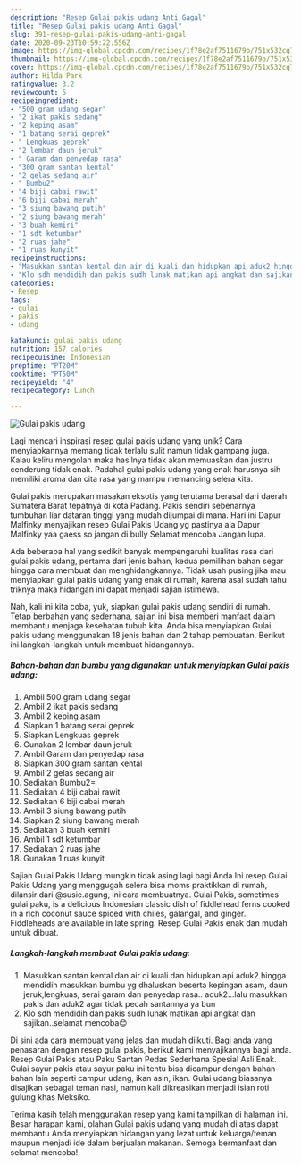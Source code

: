 ```yaml
---
description: "Resep Gulai pakis udang Anti Gagal"
title: "Resep Gulai pakis udang Anti Gagal"
slug: 391-resep-gulai-pakis-udang-anti-gagal
date: 2020-09-23T10:59:22.556Z
image: https://img-global.cpcdn.com/recipes/1f78e2af7511679b/751x532cq70/gulai-pakis-udang-foto-resep-utama.jpg
thumbnail: https://img-global.cpcdn.com/recipes/1f78e2af7511679b/751x532cq70/gulai-pakis-udang-foto-resep-utama.jpg
cover: https://img-global.cpcdn.com/recipes/1f78e2af7511679b/751x532cq70/gulai-pakis-udang-foto-resep-utama.jpg
author: Hilda Park
ratingvalue: 3.2
reviewcount: 5
recipeingredient:
- "500 gram udang segar"
- "2 ikat pakis sedang"
- "2 keping asam"
- "1 batang serai geprek"
- " Lengkuas geprek"
- "2 lembar daun jeruk"
- " Garam dan penyedap rasa"
- "300 gram santan kental"
- "2 gelas sedang air"
- " Bumbu2"
- "4 biji cabai rawit"
- "6 biji cabai merah"
- "3 siung bawang putih"
- "2 siung bawang merah"
- "3 buah kemiri"
- "1 sdt ketumbar"
- "2 ruas jahe"
- "1 ruas kunyit"
recipeinstructions:
- "Masukkan santan kental dan air di kuali dan hidupkan api aduk2 hingga mendidih masukkan bumbu yg dhaluskan beserta kepingan asam, daun jeruk,lengkuas, serai garam dan penyedap rasa.. aduk2...lalu masukkan pakis dan aduk2 agar tidak pecah santannya ya bun"
- "Klo sdh mendidih dan pakis sudh lunak matikan api angkat dan sajikan..selamat mencoba😊"
categories:
- Resep
tags:
- gulai
- pakis
- udang

katakunci: gulai pakis udang 
nutrition: 157 calories
recipecuisine: Indonesian
preptime: "PT20M"
cooktime: "PT50M"
recipeyield: "4"
recipecategory: Lunch

---
```



![Gulai pakis udang](https://img-global.cpcdn.com/recipes/1f78e2af7511679b/751x532cq70/gulai-pakis-udang-foto-resep-utama.jpg)

Lagi mencari inspirasi resep gulai pakis udang yang unik? Cara menyiapkannya memang tidak terlalu sulit namun tidak gampang juga. Kalau keliru mengolah maka hasilnya tidak akan memuaskan dan justru cenderung tidak enak. Padahal gulai pakis udang yang enak harusnya sih memiliki aroma dan cita rasa yang mampu memancing selera kita.

Gulai pakis merupakan masakan eksotis yang terutama berasal dari daerah Sumatera Barat tepatnya di kota Padang. Pakis sendiri sebenarnya tumbuhan liar dataran tinggi yang mudah dijumpai di mana. Hari ini Dapur Malfinky menyajikan resep Gulai Pakis Udang yg pastinya ala Dapur Malfinky yaa gaess so jangan di bully Selamat mencoba Jangan lupa.

Ada beberapa hal yang sedikit banyak mempengaruhi kualitas rasa dari gulai pakis udang, pertama dari jenis bahan, kedua pemilihan bahan segar hingga cara membuat dan menghidangkannya. Tidak usah pusing jika mau menyiapkan gulai pakis udang yang enak di rumah, karena asal sudah tahu triknya maka hidangan ini dapat menjadi sajian istimewa.


Nah, kali ini kita coba, yuk, siapkan gulai pakis udang sendiri di rumah. Tetap berbahan yang sederhana, sajian ini bisa memberi manfaat dalam membantu menjaga kesehatan tubuh kita. Anda bisa menyiapkan Gulai pakis udang menggunakan 18 jenis bahan dan 2 tahap pembuatan. Berikut ini langkah-langkah untuk membuat hidangannya.

<!--inarticleads1-->

##### Bahan-bahan dan bumbu yang digunakan untuk menyiapkan Gulai pakis udang:

1. Ambil 500 gram udang segar
1. Ambil 2 ikat pakis sedang
1. Ambil 2 keping asam
1. Siapkan 1 batang serai geprek
1. Siapkan  Lengkuas geprek
1. Gunakan 2 lembar daun jeruk
1. Ambil  Garam dan penyedap rasa
1. Siapkan 300 gram santan kental
1. Ambil 2 gelas sedang air
1. Sediakan  Bumbu2=
1. Sediakan 4 biji cabai rawit
1. Sediakan 6 biji cabai merah
1. Ambil 3 siung bawang putih
1. Siapkan 2 siung bawang merah
1. Sediakan 3 buah kemiri
1. Ambil 1 sdt ketumbar
1. Sediakan 2 ruas jahe
1. Gunakan 1 ruas kunyit


Sajian Gulai Pakis Udang mungkin tidak asing lagi bagi Anda Ini resep Gulai Pakis Udang yang menggugah selera bisa moms praktikkan di rumah, dilansir dari @susie.agung, ini cara membuatnya. Gulai Pakis, sometimes gulai paku, is a delicious Indonesian classic dish of fiddlehead ferns cooked in a rich coconut sauce spiced with chiles, galangal, and ginger. Fiddleheads are available in late spring. Resep Gulai Pakis enak dan mudah untuk dibuat. 

<!--inarticleads2-->

##### Langkah-langkah membuat Gulai pakis udang:

1. Masukkan santan kental dan air di kuali dan hidupkan api aduk2 hingga mendidih masukkan bumbu yg dhaluskan beserta kepingan asam, daun jeruk,lengkuas, serai garam dan penyedap rasa.. aduk2...lalu masukkan pakis dan aduk2 agar tidak pecah santannya ya bun
1. Klo sdh mendidih dan pakis sudh lunak matikan api angkat dan sajikan..selamat mencoba😊


Di sini ada cara membuat yang jelas dan mudah diikuti. Bagi anda yang penasaran dengan resep gulai pakis, berikut kami menyajikannya bagi anda. Resep Gulai Pakis atau Paku Santan Pedas Sederhana Spesial Asli Enak. Gulai sayur pakis atau sayur paku ini tentu bisa dicampur dengan bahan-bahan lain seperti campur udang, ikan asin, ikan. Gulai udang biasanya disajikan sebagai teman nasi, namun kali dikreasikan menjadi isian roti gulung khas Meksiko. 

Terima kasih telah menggunakan resep yang kami tampilkan di halaman ini. Besar harapan kami, olahan Gulai pakis udang yang mudah di atas dapat membantu Anda menyiapkan hidangan yang lezat untuk keluarga/teman maupun menjadi ide dalam berjualan makanan. Semoga bermanfaat dan selamat mencoba!
